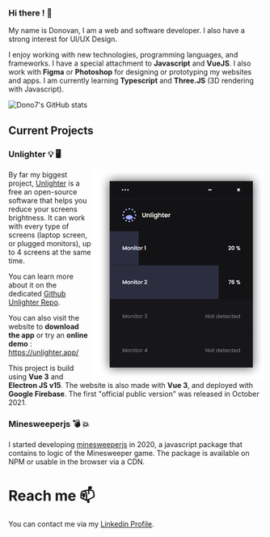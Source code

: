 ### Hi there ! 👋

My name is Donovan, I am a web and software developer. I also have a strong interest for UI/UX Design.

I enjoy working with new technologies, programming languages, and frameworks. I have a special attachment to **Javascript** and **VueJS**. I also work with **Figma** or **Photoshop** for designing or prototyping my websites and apps. I am currently learning **Typescript** and **Three.JS** (3D rendering with Javascript).

![Dono7's GitHub stats](https://github-readme-stats.vercel.app/api?username=Dono7&count_private=true&show_icons=true&theme=blueberry)

## Current Projects 

### Unlighter 💡 🖥️

<a href="https://github.com/Dono7/Unlighter" target="_blank">
  <img align="right" src="unlighter-preview.png" alt="Unlighter screenshot preview" />
</a>

By far my biggest project, [Unlighter](https://unlighter.app/) is a free an open-source software that helps you reduce your screens brightness. It can work with every type of screens (laptop screen, or plugged monitors), up to 4 screens at the same time.

You can learn more about it on the dedicated [Github Unlighter Repo](https://github.com/Dono7/Unlighter).

You can also visit the website to **download the app** or try an **online demo** : 
https://unlighter.app/

This project is build using **Vue 3** and **Electron JS v15**. The website is also made with **Vue 3**, and deployed with **Google Firebase**. The first "official public version" was released in October 2021.

### Minesweeperjs 💣 💥

I started developing [minesweeperjs](https://github.com/Dono7/MinesweeperJS) in 2020, a javascript package that contains to logic of the Minesweeper game. The package is available on NPM or usable in the browser via a CDN.

# Reach me 📫

You can contact me via my [Linkedin Profile](https://www.linkedin.com/in/donovan-trinh/).


<!--
**Dono7/Dono7** is a ✨ _special_ ✨ repository because its `README.md` (this file) appears on your GitHub profile.

Here are some ideas to get you started:

- 🔭 I’m currently working on ...
- 🌱 I’m currently learning ...
- 👯 I’m looking to collaborate on ...
- 🤔 I’m looking for help with ...
- 💬 Ask me about ...
- 📫 How to reach me: ...
- 😄 Pronouns: ...
- ⚡ Fun fact: ...
-->
